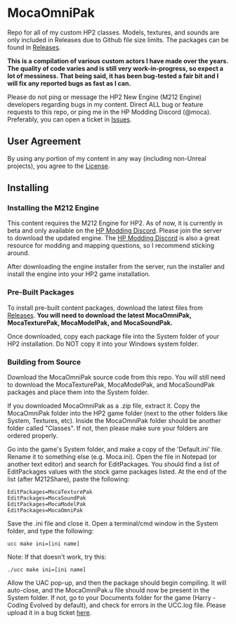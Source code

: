 # MocaOmniPak
Repo for all of my custom HP2 classes.
Models, textures, and sounds are only included in Releases due to Github file size limits. The packages can be found in [Releases](https://github.com/mocacola02/MocaOmniPak/releases).

**This is a compilation of various custom actors I have made over the years. The quality of code varies and is still very work-in-progress, so expect a lot of messiness. That being said, it has been bug-tested a fair bit and I will fix any reported bugs as fast as I can.**

Please do not ping or message the HP2 New Engine (M212 Engine) developers regarding bugs in my content. Direct ALL bug or feature requests to this repo, or ping me in the HP Modding Discord (@moca). Preferably, you can open a ticket in [Issues](https://github.com/mocacola02/MocaOmniPak/issues).

## User Agreement
By using any portion of my content in any way (including non-Unreal projects), you agree to the [License](https://github.com/mocacola02/MocaOmniPak/blob/main/LICENSE.md).

## Installing
### Installing the M212 Engine
This content requires the M212 Engine for HP2. As of now, it is currently in beta and only available on the [HP Modding Discord](https://discord.gg/tpN4grB). Please join the server to download the updated engine. The [HP Modding Discord](https://discord.gg/tpN4grB) is also a great resource for modding and mapping questions, so I recommend sticking around.

After downloading the engine installer from the server, run the installer and install the engine into your HP2 game installation.

### Pre-Built Packages
To install pre-built content packages, download the latest files from [Releases](https://github.com/mocacola02/MocaOmniPak/releases). **You will need to download the latest MocaOmniPak, MocaTexturePak, MocaModelPak, and MocaSoundPak.**

Once downloaded, copy each package file into the System folder of your HP2 installation. Do NOT copy it into your Windows system folder.

### Building from Source
Download the MocaOmniPak source code from this repo. You will still need to download the MocaTexturePak, MocaModelPak, and MocaSoundPak packages and place them into the System folder.

If you downloaded MocaOmniPak as a .zip file, extract it. Copy the MocaOmniPak folder into the HP2 game folder (next to the other folders like System, Textures, etc). Inside the MocaOmniPak folder should be another folder called "Classes". If not, then please make sure your folders are ordered properly.

Go into the game's System folder, and make a copy of the 'Default.ini' file. Rename it to something else (e.g. Moca.ini). Open the file in Notepad (or another text editor) and search for EditPackages. You should find a list of EditPackages values with the stock game packages listed. At the end of the list (after M212Share), paste the following:

    EditPackages=MocaTexturePak
    EditPackages=MocaSoundPak
    EditPackages=MocaModelPak
    EditPackages=MocaOmniPak
    
Save the .ini file and close it. Open a terminal/cmd window in the System folder, and type the following:

    ucc make ini=[ini name]
   
   Note: If that doesn't work, try this:
   

    ./ucc make ini=[ini name]

Allow the UAC pop-up, and then the package should begin compiling. It will auto-close, and the MocaOmniPak.u file should now be present in the System folder. If not, go to your Documents folder for the game (Harry - Coding Evolved by default), and check for errors in the UCC.log file. Please upload it in a bug ticket [here](https://github.com/mocacola02/MocaOmniPak/issues).
